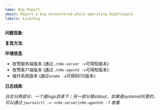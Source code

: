 ```yaml
---
name: Bug Report
about: Report a bug encountered while operating Nightingale
labels: kind/bug
---
```


**问题现象**:


**复现方法**:


**环境信息**:

- 夜莺服务端版本 (通过`./n9e-server -v`可得知版本):
- 夜莺客户端版本 (通过`./n9e-agentd -v`可得知版本):
- 操作系统版本 (通过`uname -a`可得知OS版本):

**日志线索**:

*日志分两部分，一个是logs目录下；另一部分是stdout，如果是systemd托管的，可以通过 `journalctl -u <n9e-server|n9e-agentd> -f` 查看*

